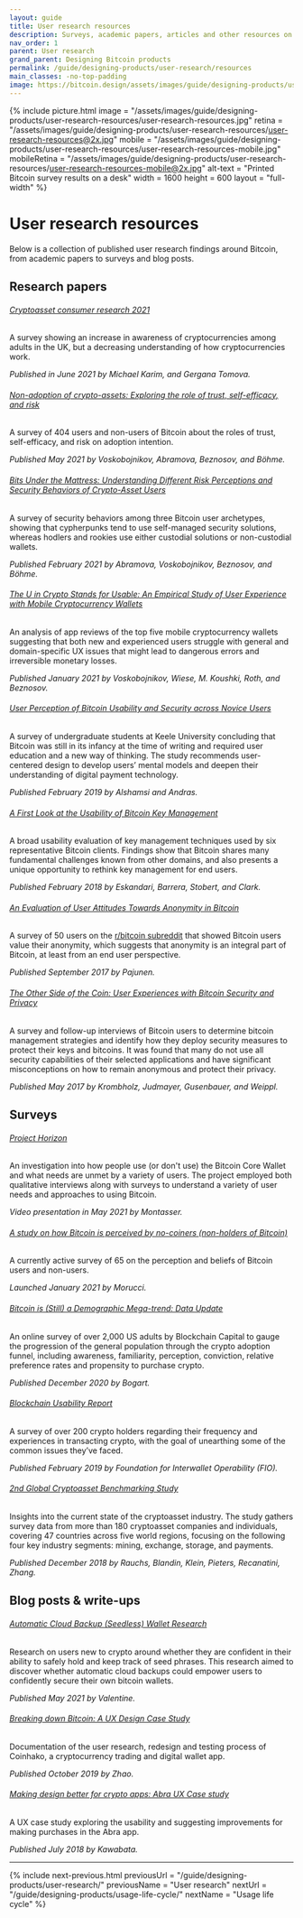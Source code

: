 ```yaml
---
layout: guide
title: User research resources
description: Surveys, academic papers, articles and other resources on Bitcoin user research.
nav_order: 1
parent: User research
grand_parent: Designing Bitcoin products
permalink: /guide/designing-products/user-research/resources
main_classes: -no-top-padding
image: https://bitcoin.design/assets/images/guide/designing-products/user-research-resources/user-research-resources-preview.jpg
---
```


<!--

Editor's notes

This page is a simple collection of user research references.
A useful future addition would be to add short summaries of each reference.

-->

{% include picture.html
   image = "/assets/images/guide/designing-products/user-research-resources/user-research-resources.jpg"
   retina = "/assets/images/guide/designing-products/user-research-resources/user-research-resources@2x.jpg"
   mobile = "/assets/images/guide/designing-products/user-research-resources/user-research-resources-mobile.jpg"
   mobileRetina = "/assets/images/guide/designing-products/user-research-resources/user-research-resources-mobile@2x.jpg"
   alt-text = "Printed Bitcoin survey results on a desk"
   width = 1600
   height = 600
   layout = "full-width"
%}

# User research resources

Below is a collection of published user research findings around Bitcoin, from academic papers to surveys and blog posts.

## Research papers

###### [Cryptoasset consumer research 2021](https://www.fca.org.uk/publications/research/research-note-cryptoasset-consumer-research-2021)

A survey showing an increase in awareness of cryptocurrencies among adults in the UK, but a decreasing understanding of how cryptocurrencies work.

_Published in June 2021 by Michael Karim, and Gergana Tomova._

###### [Non-adoption of crypto-assets: Exploring the role of trust, self-efficacy, and risk](https://voskart.de/pdf/crypto_adoption.pdf)

A survey of 404 users and non-users of Bitcoin about the roles of trust, self-efficacy, and risk on adoption intention.

_Published May 2021 by Voskobojnikov, Abramova, Beznosov, and Böhme._

###### [Bits Under the Mattress: Understanding Different Risk Perceptions and Security Behaviors of Crypto-Asset Users](https://voskart.de/pdf/bits_under_mattress.pdf)

A survey of security behaviors among three Bitcoin user archetypes, showing that cypherpunks tend to use self-managed security solutions, whereas hodlers and rookies use either custodial solutions or non-custodial wallets.

_Published February 2021 by Abramova, Voskobojnikov, Beznosov, and Böhme._

###### [The U in Crypto Stands for Usable: An Empirical Study of User Experience with Mobile Cryptocurrency Wallets](https://voskart.de/pdf/u_in_crypto.pdf)

An analysis of app reviews of the top five mobile cryptocurrency wallets suggesting that both new and experienced users struggle with general and domain-specific UX issues that might lead to dangerous errors and irreversible monetary losses.

_Published January 2021 by Voskobojnikov, Wiese, M. Koushki, Roth, and Beznosov._

###### [User Perception of Bitcoin Usability and Security across Novice Users](https://www.researchgate.net/publication/331286661_User_Perception_of_Bitcoin_Usability_and_Security_across_Novice_Users)

A survey of undergraduate students at Keele University concluding that Bitcoin was still in its infancy at the time of writing and required user education and a new way of thinking. The study recommends user-centered design to develop users’ mental models and deepen their understanding of digital payment technology.

_Published February 2019 by Alshamsi and Andras._

###### [A First Look at the Usability of Bitcoin Key Management](https://arxiv.org/pdf/1802.04351.pdf)

A broad usability evaluation of key management techniques used by six representative Bitcoin clients. Findings show that Bitcoin shares many fundamental challenges known from other domains, and also presents a unique opportunity to rethink key management for end users.

_Published February 2018 by Eskandari, Barrera, Stobert, and Clark._

###### [An Evaluation of User Attitudes Towards Anonymity in Bitcoin](https://www.diva-portal.org/smash/get/diva2:1141672/FULLTEXT01.pdf)

A survey of 50 users on the [r/bitcoin subreddit](https://www.reddit.com/r/Bitcoin/) that showed Bitcoin users value their anonymity, which suggests that anonymity is an integral part of Bitcoin, at least from an end user perspective. 

_Published September 2017 by Pajunen._

###### [The Other Side of the Coin: User Experiences with Bitcoin Security and Privacy](https://publications.sba-research.org/publications/TheOtherSideOfTheCoin_FC16preConf.pdf)

A survey and follow-up interviews of Bitcoin users to determine bitcoin management strategies and identify how they deploy security measures to protect their keys and bitcoins. It was found that many do not use all security capabilities of their selected applications and have significant misconceptions on how to remain anonymous and protect their privacy.

_Published May 2017 by Krombholz, Judmayer, Gusenbauer, and Weippl._

## Surveys

###### [Project Horizon](https://youtu.be/oZkBU5H2WjY)

An investigation into how people use (or don't use) the Bitcoin Core Wallet and what needs are unmet by a variety of users. The project employed both qualitative interviews along with surveys to understand a variety of user needs and approaches to using Bitcoin.

_Video presentation in May 2021 by Montasser._

<!--

###### [Bitcoin Core Usage Survey](https://achow101.com/2021/01/bitcoin-core-survey)
Launched in January 2021 by Andrew Chow. In progress.

-->

###### [A study on how Bitcoin is perceived by no-coiners (non-holders of Bitcoin)](https://github.com/MickMorucci/Bitcoin_perception)

A currently active survey of 65 on the perception and beliefs of Bitcoin users and non-users.

_Launched January 2021 by Morucci._

###### [Bitcoin is (Still) a Demographic Mega-trend: Data Update](https://medium.com/blockchain-capital-blog/bitcoin-is-still-a-demographic-mega-trend-data-update-c50df59a6cb3)

An online survey of over 2,000 US adults by Blockchain Capital to gauge the progression of the general population through the crypto adoption funnel, including awareness, familiarity, perception, conviction, relative preference rates and propensity to purchase crypto.

_Published December 2020 by Bogart._

###### [Blockchain Usability Report](https://fioprotocol.io/wp-content/themes/fio/build/files/blockchain-usability-report-2019.pdf)

A survey of over 200 crypto holders regarding their frequency and experiences in transacting crypto, with the goal of unearthing some of the common issues they’ve faced. 

_Published  February 2019 by Foundation for Interwallet Operability (FIO)._

###### [2nd Global Cryptoasset Benchmarking Study](https://www.jbs.cam.ac.uk/faculty-research/centres/alternative-finance/publications/2nd-global-cryptoasset-benchmark-study/#.X_1mxi1h1qs)

Insights into the current state of the cryptoasset industry. The study gathers survey data from more than 180 cryptoasset companies and individuals, covering 47 countries across five world regions, focusing on the following four key industry segments: mining, exchange, storage, and payments.

_Published December 2018 by Rauchs, Blandin, Klein, Pieters, Recanatini, Zhang._

## Blog posts & write-ups

###### [Automatic Cloud Backup (Seedless) Wallet Research](https://docs.google.com/document/d/11KbQnor7kQPdzHKmycBLPwOKyVo3t99nUEQYpVsik_o/edit?usp=sharing)

Research on users new to crypto around whether they are confident in their ability to safely hold and keep track of seed phrases. This research aimed to discover whether automatic cloud backups could empower users to confidently secure their own bitcoin wallets.

_Published May 2021 by Valentine._

###### [Breaking down Bitcoin: A UX Design Case Study](https://medium.com/@ngqunzhao/breaking-down-bitcoin-a-ux-design-case-study-7fdefbe7e1b8)

Documentation of the user research, redesign and testing process of Coinhako, a cryptocurrency trading and digital wallet app.

_Published October 2019 by Zhao._

###### [Making design better for crypto apps: Abra UX Case study](https://medium.com/@kagakawa/abra-app-ux-case-study-2eb2a6e09c70) 

A UX case study exploring the usability and suggesting improvements for making purchases in the Abra app.

_Published July 2018 by Kawabata._

---

{% include next-previous.html
   previousUrl = "/guide/designing-products/user-research/"
   previousName = "User research"
   nextUrl = "/guide/designing-products/usage-life-cycle/"
   nextName = "Usage life cycle"
%}
